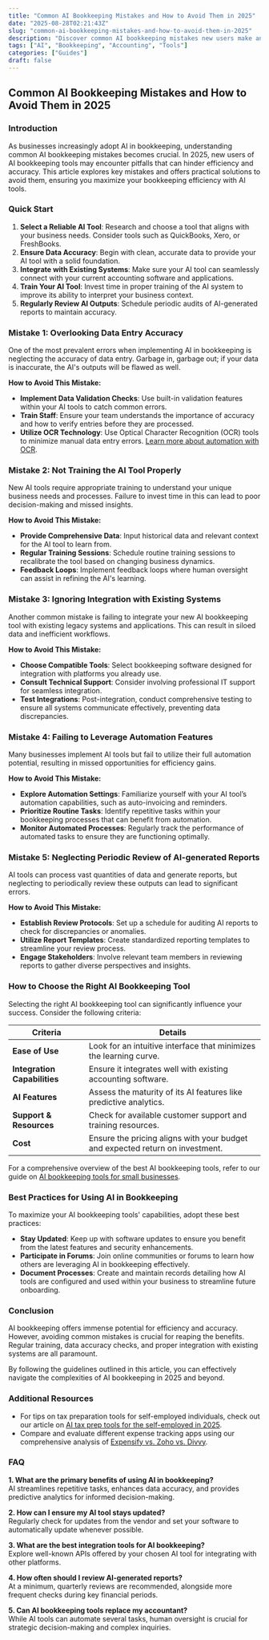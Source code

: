 ```yaml
---
title: "Common AI Bookkeeping Mistakes and How to Avoid Them in 2025"
date: "2025-08-28T02:21:43Z"
slug: "common-ai-bookkeeping-mistakes-and-how-to-avoid-them-in-2025"
description: "Discover common AI bookkeeping mistakes new users make and learn effective strategies to avoid them, ensuring accurate financial management."
tags: ["AI", "Bookkeeping", "Accounting", "Tools"]
categories: ["Guides"]
draft: false
---
```


## Common AI Bookkeeping Mistakes and How to Avoid Them in 2025

### Introduction

As businesses increasingly adopt AI in bookkeeping, understanding common AI bookkeeping mistakes becomes crucial. In 2025, new users of AI bookkeeping tools may encounter pitfalls that can hinder efficiency and accuracy. This article explores key mistakes and offers practical solutions to avoid them, ensuring you maximize your bookkeeping efficiency with AI tools.

### Quick Start

1. **Select a Reliable AI Tool**: Research and choose a tool that aligns with your business needs. Consider tools such as QuickBooks, Xero, or FreshBooks.
2. **Ensure Data Accuracy**: Begin with clean, accurate data to provide your AI tool with a solid foundation.
3. **Integrate with Existing Systems**: Make sure your AI tool can seamlessly connect with your current accounting software and applications.
4. **Train Your AI Tool**: Invest time in proper training of the AI system to improve its ability to interpret your business context.
5. **Regularly Review AI Outputs**: Schedule periodic audits of AI-generated reports to maintain accuracy.

### Mistake 1: Overlooking Data Entry Accuracy

One of the most prevalent errors when implementing AI in bookkeeping is neglecting the accuracy of data entry. Garbage in, garbage out; if your data is inaccurate, the AI's outputs will be flawed as well.

**How to Avoid This Mistake:**

- **Implement Data Validation Checks**: Use built-in validation features within your AI tools to catch common errors.
- **Train Staff**: Ensure your team understands the importance of accuracy and how to verify entries before they are processed.
- **Utilize OCR Technology**: Use Optical Character Recognition (OCR) tools to minimize manual data entry errors. [Learn more about automation with OCR]( /posts/how-to-automate-bookkeeping-with-ai-quickbooks-receipt-ocr/).

### Mistake 2: Not Training the AI Tool Properly

New AI tools require appropriate training to understand your unique business needs and processes. Failure to invest time in this can lead to poor decision-making and missed insights.

**How to Avoid This Mistake:**

- **Provide Comprehensive Data**: Input historical data and relevant context for the AI tool to learn from.
- **Regular Training Sessions**: Schedule routine training sessions to recalibrate the tool based on changing business dynamics.
- **Feedback Loops**: Implement feedback loops where human oversight can assist in refining the AI's learning.

### Mistake 3: Ignoring Integration with Existing Systems

Another common mistake is failing to integrate your new AI bookkeeping tool with existing legacy systems and applications. This can result in siloed data and inefficient workflows.

**How to Avoid This Mistake:**

- **Choose Compatible Tools**: Select bookkeeping software designed for integration with platforms you already use.
- **Consult Technical Support**: Consider involving professional IT support for seamless integration.
- **Test Integrations**: Post-integration, conduct comprehensive testing to ensure all systems communicate effectively, preventing data discrepancies.

### Mistake 4: Failing to Leverage Automation Features

Many businesses implement AI tools but fail to utilize their full automation potential, resulting in missed opportunities for efficiency gains.

**How to Avoid This Mistake:**

- **Explore Automation Settings**: Familiarize yourself with your AI tool’s automation capabilities, such as auto-invoicing and reminders.
- **Prioritize Routine Tasks**: Identify repetitive tasks within your bookkeeping processes that can benefit from automation.
- **Monitor Automated Processes**: Regularly track the performance of automated tasks to ensure they are functioning optimally.

### Mistake 5: Neglecting Periodic Review of AI-generated Reports

AI tools can process vast quantities of data and generate reports, but neglecting to periodically review these outputs can lead to significant errors.

**How to Avoid This Mistake:**

- **Establish Review Protocols**: Set up a schedule for auditing AI reports to check for discrepancies or anomalies.
- **Utilize Report Templates**: Create standardized reporting templates to streamline your review process.
- **Engage Stakeholders**: Involve relevant team members in reviewing reports to gather diverse perspectives and insights.

### How to Choose the Right AI Bookkeeping Tool

Selecting the right AI bookkeeping tool can significantly influence your success. Consider the following criteria:

| **Criteria**         | **Details**                                                            |
|----------------------|------------------------------------------------------------------------|
| **Ease of Use**      | Look for an intuitive interface that minimizes the learning curve.     |
| **Integration Capabilities** | Ensure it integrates well with existing accounting software.       |
| **AI Features**      | Assess the maturity of its AI features like predictive analytics.      |
| **Support & Resources** | Check for available customer support and training resources.         |
| **Cost**             | Ensure the pricing aligns with your budget and expected return on investment. |

For a comprehensive overview of the best AI bookkeeping tools, refer to our guide on [AI bookkeeping tools for small businesses]( /posts/best-ai-bookkeeping-tools-for-small-businesses-2025/).

### Best Practices for Using AI in Bookkeeping

To maximize your AI bookkeeping tools' capabilities, adopt these best practices:

- **Stay Updated**: Keep up with software updates to ensure you benefit from the latest features and security enhancements.
- **Participate in Forums**: Join online communities or forums to learn how others are leveraging AI in bookkeeping effectively.
- **Document Processes**: Create and maintain records detailing how AI tools are configured and used within your business to streamline future onboarding.

### Conclusion

AI bookkeeping offers immense potential for efficiency and accuracy. However, avoiding common mistakes is crucial for reaping the benefits. Regular training, data accuracy checks, and proper integration with existing systems are all paramount. 

By following the guidelines outlined in this article, you can effectively navigate the complexities of AI bookkeeping in 2025 and beyond.

### Additional Resources

- For tips on tax preparation tools for self-employed individuals, check out our article on [AI tax prep tools for the self-employed in 2025]( /posts/ai-tax-prep-tools-for-self-employed-in-2025/).
- Compare and evaluate different expense tracking apps using our comprehensive analysis of [Expensify vs. Zoho vs. Divvy]( /posts/ai-expense-tracking-apps-compared-expensify-vs-zoho-vs-divvy/).

### FAQ

**1. What are the primary benefits of using AI in bookkeeping?**  
AI streamlines repetitive tasks, enhances data accuracy, and provides predictive analytics for informed decision-making.

**2. How can I ensure my AI tool stays updated?**  
Regularly check for updates from the vendor and set your software to automatically update whenever possible.

**3. What are the best integration tools for AI bookkeeping?**  
Explore well-known APIs offered by your chosen AI tool for integrating with other platforms.

**4. How often should I review AI-generated reports?**  
At a minimum, quarterly reviews are recommended, alongside more frequent checks during key financial periods.

**5. Can AI bookkeeping tools replace my accountant?**  
While AI tools can automate several tasks, human oversight is crucial for strategic decision-making and complex inquiries.

